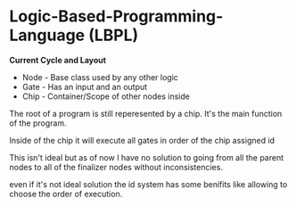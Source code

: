 # Logic-Based-Programming-Language (LBPL)

**Current Cycle and Layout**

* Node - Base class used by any other logic
* Gate - Has an input and an output
* Chip - Container/Scope of other nodes inside

The root of a program is still reperesented by a chip.
It's the main function of the program.

Inside of the chip it will execute all gates in order of the chip assigned id

This isn't ideal but as of now I have no solution to going from all the parent nodes to all of the finalizer nodes without inconsistencies.

even if it's not ideal solution the id system has some benifits like allowing to choose the order of execution.
